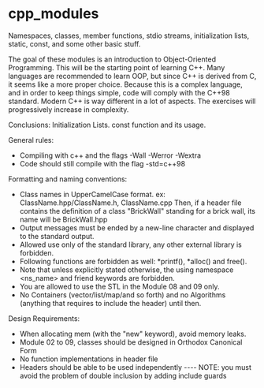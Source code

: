 # cpp_modules
Namespaces, classes, member functions, stdio streams, initialization lists, static, const, and some other basic stuff.

The goal of these modules is an introduction to Object-Oriented Programming.
This will be the starting point of learning C++. Many languages are recommended
to learn OOP, but since C++ is derived from C, it seems like a more proper choice.
Because this is a complex language, and in order to keep things simple, code will
comply with the C++98 standard.
Modern C++ is way different in a lot of aspects.
The exercises will progressively increase in complexity.

Conclusions:
Initialization Lists.
const function and its usage.

General rules:
- Compiling with		c++		and the flags		-Wall -Werror -Wextra
- Code should still compile with the flag		-std=c++98

Formatting and naming conventions:
- Class names in UpperCamelCase format. ex: ClassName.hpp/ClassName.h, ClassName.cpp Then, if a header file contains the definition of a class "BrickWall" standing for a brick wall, its name will be BrickWall.hpp
- Output messages must be ended by a new-line character and displayed to the standard output.
- Allowed use only of the standard library, any other external library is forbidden.
- Following functions are forbidden as well: *printf(), *alloc() and free().
- Note that unless explicitly stated otherwise, the using namespace <ns_name> and
friend keywords are forbidden.
- You are allowed to use the STL in the Module 08 and 09 only.
- No Containers (vector/list/map/and so forth) and no Algorithms (anything that
requires to include the <algorithm> header) until then.

Design Requirements:
- When allocating mem (with the "new" keyword), avoid memory leaks.
- Module  02 to 09, classes should be designed in Orthodox Canonical Form
- No function implementations in header file
- Headers should be able to be used independently ---- NOTE: you must avoid the
problem of double inclusion by adding include guards
